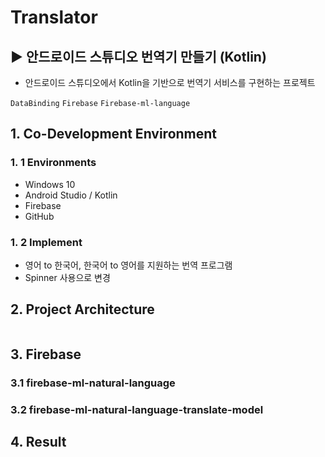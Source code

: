 # Translator
## ▶ 안드로이드 스튜디오 번역기 만들기 (Kotlin)
 
 - 안드로이드 스튜디오에서 Kotlin을 기반으로 번역기 서비스를 구현하는 프로젝트

`DataBinding` `Firebase` `Firebase-ml-language`

## 1. Co-Development Environment   
### 1. 1 Environments
- Windows 10
- Android Studio / Kotlin 
- Firebase
- GitHub

### 1. 2 Implement
- 영어 to 한국어, 한국어 to 영어를 지원하는 번역 프로그램
- Spinner 사용으로 변경

## 2. Project Architecture   
```bash

```

## 3. Firebase   
### 3.1 firebase-ml-natural-language

### 3.2 firebase-ml-natural-language-translate-model

## 4. Result   
